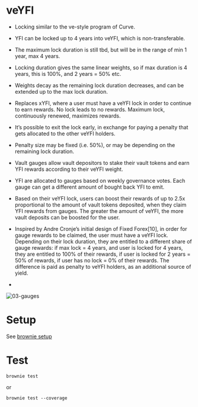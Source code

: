 # veYFI

- Locking similar to the ve-style program of Curve.
- YFI can be locked up to 4 years into veYFI, which is non-transferable.
- The maximum lock duration is still tbd, but will be in the range of min 1 year, max 4 years.
- Locking duration gives the same linear weights, so if max duration is 4 years, this is 100%, and 2 years = 50% etc.
- Weights decay as the remaining lock duration decreases, and can be extended up to the max lock duration.
- Replaces xYFI, where a user must have a veYFI lock in order to continue to earn rewards. No lock leads to no rewards. Maximum lock, continuously renewed, maximizes rewards.
- It’s possible to exit the lock early, in exchange for paying a penalty that gets allocated to the other veYFI holders.
- Penalty size may be fixed (i.e. 50%), or may be depending on the remaining lock duration.


- Vault gauges allow vault depositors to stake their vault tokens and earn YFI rewards according to their veYFI weight.
- YFI are allocated to gauges based on weekly governance votes. Each gauge can get a different amount of bought back YFI to emit.
- Based on their veYFI lock, users can boost their rewards of up to 2.5x proportional to the amount of vault tokens deposited, when they claim YFI rewards from gauges. The greater the amount of veYFI, the more vault deposits can be boosted for the user.
- Inspired by Andre Cronje’s initial design of Fixed Forex[10], in order for gauge rewards to be claimed, the user must have a veYFI lock. Depending on their lock duration, they are entitled to a different share of gauge rewards: if max lock = 4 years, and user is locked for 4 years, they are entitled to 100% of their rewards, if user is locked for 2 years = 50% of rewards, if user has no lock = 0% of their rewards. The difference is paid as penalty to veYFI holders, as an additional source of yield.
- 
![03-gauges](https://user-images.githubusercontent.com/87183122/152998641-39c8454d-4cfe-4440-b497-12f3b4d83754.svg)


# Setup

See [brownie setup](https://eth-brownie.readthedocs.io/en/stable/install.html)

# Test

```
brownie test
```

or 

```
brownie test --coverage
```
